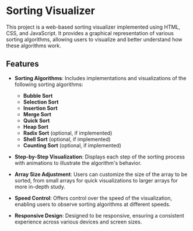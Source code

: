 # Sorting Visualizer

This project is a web-based sorting visualizer implemented using HTML, CSS, and JavaScript. It provides a graphical representation of various sorting algorithms, allowing users to visualize and better understand how these algorithms work.

## Features

- **Sorting Algorithms**: Includes implementations and visualizations of the following sorting algorithms:
  - **Bubble Sort**
  - **Selection Sort**
  - **Insertion Sort**
  - **Merge Sort**
  - **Quick Sort**
  - **Heap Sort**
  - **Radix Sort** (optional, if implemented)
  - **Shell Sort** (optional, if implemented)
  - **Counting Sort** (optional, if implemented)

- **Step-by-Step Visualization**: Displays each step of the sorting process with animations to illustrate the algorithm's behavior.
- **Array Size Adjustment**: Users can customize the size of the array to be sorted, from small arrays for quick visualizations to larger arrays for more in-depth study.
- **Speed Control**: Offers control over the speed of the visualization, enabling users to observe sorting algorithms at different speeds.
- **Responsive Design**: Designed to be responsive, ensuring a consistent experience across various devices and screen sizes.
